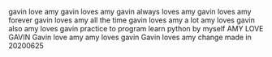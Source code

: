 gavin love amy
gavin loves amy
gavin always loves amy
gavin loves amy forever
gavin loves amy all the time
gavin loves amy a lot 
amy loves gavin also
amy loves gavin 
practice to program
learn python by myself
AMY LOVE GAVIN
Gavin love amy
amy loves gavin
Gavin loves amy
change made in 20200625